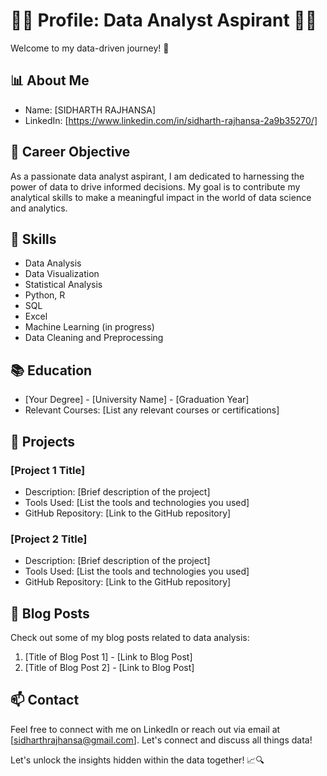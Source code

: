 # 👨‍💼 Profile: Data Analyst Aspirant 👩‍💼

Welcome to my data-driven journey! 👋

## 📊 About Me

- Name: [SIDHARTH RAJHANSA]
- LinkedIn: [https://www.linkedin.com/in/sidharth-rajhansa-2a9b35270/]


## 🎯 Career Objective

As a passionate data analyst aspirant, I am dedicated to harnessing the power of data to drive informed decisions. My goal is to contribute my analytical skills to make a meaningful impact in the world of data science and analytics.

## 🌟 Skills

- Data Analysis
- Data Visualization
- Statistical Analysis
- Python, R
- SQL
- Excel
- Machine Learning (in progress)
- Data Cleaning and Preprocessing

## 📚 Education

- [Your Degree] - [University Name] - [Graduation Year]
- Relevant Courses: [List any relevant courses or certifications]

## 🚀 Projects

### [Project 1 Title]

- Description: [Brief description of the project]
- Tools Used: [List the tools and technologies you used]
- GitHub Repository: [Link to the GitHub repository]

### [Project 2 Title]

- Description: [Brief description of the project]
- Tools Used: [List the tools and technologies you used]
- GitHub Repository: [Link to the GitHub repository]

## 📖 Blog Posts

Check out some of my blog posts related to data analysis:

1. [Title of Blog Post 1] - [Link to Blog Post]
2. [Title of Blog Post 2] - [Link to Blog Post]

## 📫 Contact

Feel free to connect with me on LinkedIn or reach out via email at [sidharthrajhansa@gmail.com]. Let's connect and discuss all things data!



Let's unlock the insights hidden within the data together! 📈🔍
